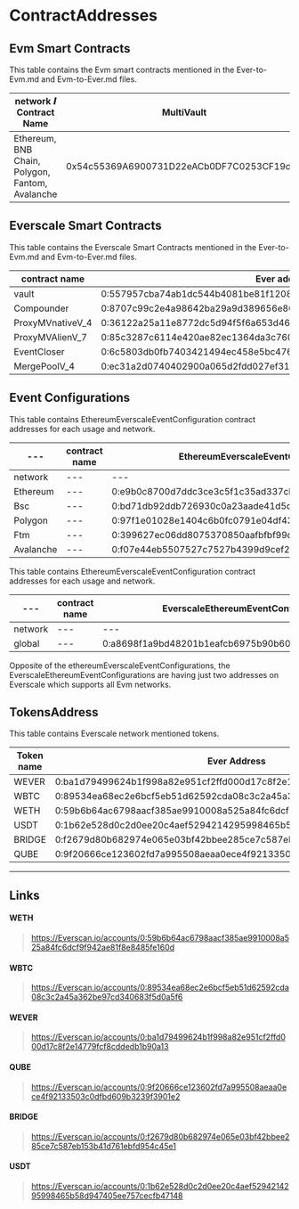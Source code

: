 # ContractAddresses

## Evm Smart Contracts

This table contains the Evm smart contracts mentioned in the Ever-to-Evm.md and Evm-to-Ever.md files.

| network 𝜤 Contract Name                         | MultiVault                                 | UnWrapper                                  |
| ----------------------------------------------- | ------------------------------------------ | ------------------------------------------ |
| Ethereum, BNB Chain, Polygon, Fantom, Avalanche | 0x54c55369A6900731D22eACb0DF7C0253CF19dFff | 0xa5cf4c57a7756943559B6B65f6cC67Aa834F79F5 |

## Everscale Smart Contracts

This table contains the Everscale Smart Contracts mentioned in the Ever-to-Evm.md and Evm-to-Ever.md files.

| contract name    | Ever address                                                       |
| ---------------- | ------------------------------------------------------------------ |
| vault            | 0:557957cba74ab1dc544b4081be81f1208ad73997d74ab3b72d95864a41b779a4 |
| Compounder       | 0:8707c99c2e4a98642ba29a9d389656e804bd5b3cbe11a426ca12335792168d8a |
| ProxyMVnativeV_4 | 0:36122a25a11e8772dc5d94f5f6a653d4661f6e474bc85cb275aece185acd62a4 |
| ProxyMVAlienV_7  | 0:85c3287c6114e420ae82ec1364da3c760a5789f383213ef3cedef5d8c3d126fd |
| EventCloser      | 0:6c5803db0fb7403421494ec458e5bc4763fb49cbb1b246ff2d3310e860845a78 |
| MergePoolV_4     | 0:ec31a2d0740402900a065d2fdd027ef31f0f3748a9862d113902acecc6acae18 |

## Event Configurations

This table contains EthereumEverscaleEventConfiguration contract addresses for each usage and network.

| ---       | contract name | EthereumEverscaleEventConfiguration(Native Event)                  | EthereumEverscaleEventConfiguration(Alien Event)                   |
| --------- | ------------- | ------------------------------------------------------------------ | ------------------------------------------------------------------ |
| network   | ---           | ---                                                                | ---                                                                |
| Ethereum  | ---           | 0:e9b0c8700d7ddc3ce3c5f1c35ad337cbc2f88e8abb5afadc9fa09a270cbed0e2 | 0:55ec14a1513eb4570d5933e0fbe5c0b3341d2dfaccfeecfcc9c7c2f4d668ed45 |
| Bsc       | ---           | 0:bd71db92ddb726930c0a23aade41d5d6134056efb791605189e8489d1d29e626 | 0:54f2bc1064cbe7d9b057808b8578e9b2f3ff54d27ef472ffbdb16b2e4461292a |
| Polygon   | ---           | 0:97f1e01028e1404c6b0fc0791e04df43616ef8aaf5964195182355093f385ff6 | 0:3f5f1e9bb4b6921aab0257597eaeaad1b80cc843eb31d977f58ada720cfe9ff2 |
| Ftm       | ---           | 0:399627ec06dd8075370850aafbfbf99d05752df16b3459b448a7d0b4b9a083d1 | 0:12861a3fd38d48086343b67d1a17509736d068e807a783f29b558339f0da421a |
| Avalanche | ---           | 0:f07e44eb5507527c7527b4399d9cef220c0fcf50c6a4db71b3517bd763fdc528 | 0:124457db37ea02f2b7c5575b86f759e51f02adc11cbf36b36fd1da6c36fc82f6 |

This table contains EthereumEverscaleEventConfiguration contract addresses for each usage and network.

| ---     | contract name | EverscaleEthereumEventConfiguration(Native Event)                  | EverscaleEthereumEventConfiguration(Alien Event)                   |
| ------- | ------------- | ------------------------------------------------------------------ | ------------------------------------------------------------------ |
| network | ---           | ---                                                                | ---                                                                |
| global  | ---           | 0:a8698f1a9bd48201b1eafcb6975b90b60867063ffff3cc7114a480f924999b75 | 0:6b7e3255de478ff6b5d441235e6ea6c43764f897dd761d56c2fdf7199d80cf86 |

Opposite of the ethereumEverscaleEventConfigurations, the EverscaleEthereumEventConfigurations are having just two addresses on Everscale which supports all Evm networks.

## TokensAddress

This table contains Everscale network mentioned tokens.

| Token name | Ever Address                                                       |
| ---------- | ------------------------------------------------------------------ |
| WEVER      | 0:ba1d79499624b1f998a82e951cf2ffd000d17c8f2e14779fcf8cddedb1b90a13 |
| WBTC       | 0:89534ea68ec2e6bcf5eb51d62592cda08c3c2a45a362be97cd340683f5d0a5f6 |
| WETH       | 0:59b6b64ac6798aacf385ae9910008a525a84fc6dcf9f942ae81f8e8485fe160d |
| USDT       | 0:1b62e528d0c2d0ee20c4aef5294214295998465b58d947405ee757cecfb47148 |
| BRIDGE     | 0:f2679d80b682974e065e03bf42bbee285ce7c587eb153b41d761ebfd954c45e1 |
| QUBE       | 0:9f20666ce123602fd7a995508aeaa0ece4f92133503c0dfbd609b3239f3901e2 |

---

## Links

#### WETH

> https://Everscan.io/accounts/0:59b6b64ac6798aacf385ae9910008a525a84fc6dcf9f942ae81f8e8485fe160d

#### WBTC

> https://Everscan.io/accounts/0:89534ea68ec2e6bcf5eb51d62592cda08c3c2a45a362be97cd340683f5d0a5f6

#### WEVER

> https://Everscan.io/accounts/0:ba1d79499624b1f998a82e951cf2ffd000d17c8f2e14779fcf8cddedb1b90a13

#### QUBE

> https://Everscan.io/accounts/0:9f20666ce123602fd7a995508aeaa0ece4f92133503c0dfbd609b3239f3901e2

#### BRIDGE

> https://Everscan.io/accounts/0:f2679d80b682974e065e03bf42bbee285ce7c587eb153b41d761ebfd954c45e1

#### USDT

> https://Everscan.io/accounts/0:1b62e528d0c2d0ee20c4aef5294214295998465b58d947405ee757cecfb47148
